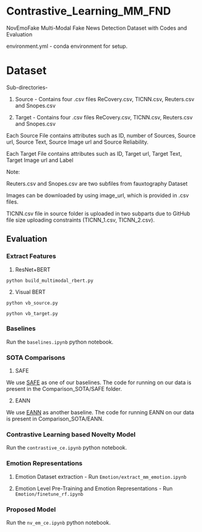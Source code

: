 # Contrastive_Learning_MM_FND

NovEmoFake Multi-Modal Fake News Detection Dataset with Codes and Evaluation

environment.yml - conda environment for setup.

# Dataset

Sub-directories-

1. Source - Contains four .csv files ReCovery.csv, TICNN.csv, Reuters.csv  and Snopes.csv

2. Target - Contains four .csv files ReCovery.csv, TICNN.csv, Reuters.csv  and Snopes.csv

Each Source File contains attributes such as ID, number of Sources, Source url, Source Text, Source Image url and Source Reliability.

Each Target File contains attributes such as ID, Target url, Target Text, Target Image url and Label

Note:

Reuters.csv and Snopes.csv are two subfiles from fauxtography Dataset

Images can be downloaded by using image_url, which is provided in .csv files.

TICNN.csv file in source folder is uploaded in two subparts due to GitHub file size uploading constraints (TICNN_1.csv, TICNN_2.csv).

## Evaluation

### Extract Features

1. ResNet+BERT

```
python build_multimodal_rbert.py
```

2. Visual BERT

```
python vb_source.py
```
```
python vb_target.py
```

### Baselines

Run the ```baselines.ipynb``` python notebook.

### SOTA Comparisons

1. SAFE

We use [SAFE](https://github.com/Jindi0/SAFE) as one of our baselines. The code for running on our data is present in the Comparison_SOTA/SAFE folder.

2. EANN

We use [EANN](https://github.com/yaqingwang/EANN-KDD18) as another baseline. The code for running EANN on our data is present in Comparison_SOTA/EANN.


### Contrastive Learning based Novelty Model

Run the ```contrastive_ce.ipynb``` python notebook.

### Emotion Representations

1. Emotion Dataset extraction - Run ```Emotion/extract_mm_emotion.ipynb```

2. Emotion Level Pre-Training and Emotion Representations - Run ```Emotion/finetune_rf.ipynb```

### Proposed Model

Run the ```nv_em_ce.ipynb``` python notebook.
